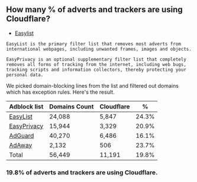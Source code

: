 ## How many % of adverts and trackers are using Cloudflare?


- [Easylist](https://web.archive.org/web/20210516110248/https://easylist.to/)
```
EasyList is the primary filter list that removes most adverts from international webpages, including unwanted frames, images and objects.

EasyPrivacy is an optional supplementary filter list that completely removes all forms of tracking from the internet, including web bugs, tracking scripts and information collectors, thereby protecting your personal data.
```


We picked domain-blocking lines from the list and filtered out domains which has exception rules.
Here's the result.


| Adblock list | Domains Count | Cloudflare | % |
| --- | --- | --- | --- |
| [EasyList](https://easylist.to/easylist/easylist.txt) | 24,088 | 5,847 | 24.3% |
| [EasyPrivacy](https://easylist.to/easylist/easyprivacy.txt) | 15,944 | 3,329 | 20.9% |
| [AdGuard](https://adguardteam.github.io/AdGuardSDNSFilter/Filters/filter.txt) | 40,270 | 6,486 | 16.1% |
| [AdAway](https://raw.githubusercontent.com/AdAway/adaway.github.io/master/hosts.txt) | 2,132 | 506 | 23.7% |
| Total | 56,449 | 11,191 | 19.8% |


### 19.8% of adverts and trackers are using Cloudflare.